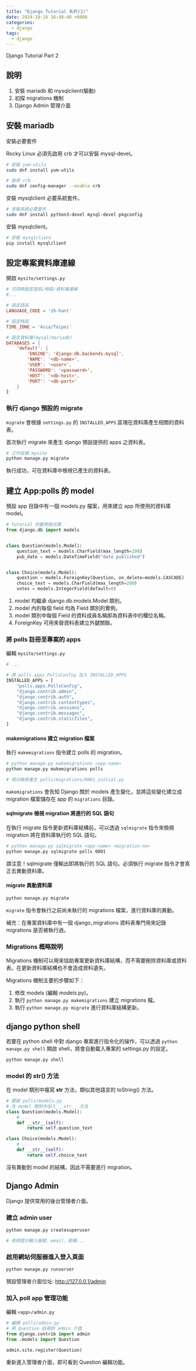 ```yaml
---
title: "Django Tutorial 系列(2)"
date: 2024-10-16 16:40:40 +0800
categories: 
  - django
tags:
  - django
---
```


Django Tutorial Part 2

## 說明

1. 安裝 mariadb 和 mysqlclient(驅動)
2. 初探 migrations 機制
3. Django Admin 管理介面

## 安裝 mariadb

安裝必要套件

Rocky Linux 必須先啟用 crb 才可以安裝 mysql-devel。

```bash
# 安裝 yum-utils
sudo dnf install yum-utils

# 啟用 crb
sudo dnf config-manager --enable crb
```

安裝 mysqlclient 必要系統套件。

```bash
# 安裝系統必要套件
sudo dnf install python3-devel mysql-devel pkgconfig
```

安裝 mysqlclient。

```bash
# 安裝 mysqlclient
pip install mysqlclient
```

## 設定專案資料庫連線

開啟 `mysite/settings.py`

```conf
# 可同時設定語系/時區/資料庫連線
#...

# 設定語系
LANGUAGE_CODE = 'zh-hant'

# 設定時區
TIME_ZONE = 'Asia/Taipei'

# 設定資料庫(mysql/mariadb)
DATABASES = {
    'default': {
        'ENGINE': 'django.db.backends.mysql',
        'NAME': '<db-name>',
        'USER': '<user>',
        'PASSWORD': '<password>',
        'HOST': '<db-host>',
        'PORT': '<db-port>'
    }
}
```

### 執行 django 預設的 migrate

`migrate` 會根據 `settings.py` 的 `INSTALLED_APPS` 區塊在資料庫產生相關的資料表。

首次執行 migrate 來產生 django 預設提供的 apps 之資料表。

```bash
# 工作目錄 mysite
python manage.py migrate
```

執行成功，可在資料庫中檢視已產生的資料表。

## 建立 App:polls 的 model

預設 app 目錄中有一個 models.py 檔案，用來建立 app 所使用的資料庫 model。

```python
# Tutorial 的範例程式碼
from django.db import models


class Question(models.Model):
    question_text = models.CharField(max_length=200)
    pub_date = models.DateTimeField("date published")


class Choice(models.Model):
    question = models.ForeignKey(Question, on_delete=models.CASCADE)
    choice_text = models.CharField(max_length=200)
    votes = models.IntegerField(default=0)
```

1. model 均繼承 django.db.models.Model 類別。
2. model 內的每個 field 均為 Field 類別的實例。
3. model 類別中每個 Field 的資料成員名稱即為資料表中的欄位名稱。
4. ForeignKey 可用來替資料表建立外鍵關聯。

### 將 polls 註冊至專案的 apps

編輯 `mysite/settings.py`

```python
# ...

# 將 polls.apps.PollsConfig 加入 INSTALLED_APPS
INSTALLED_APPS = [
    "polls.apps.PollsConfig",
    "django.contrib.admin",
    "django.contrib.auth",
    "django.contrib.contenttypes",
    "django.contrib.sessions",
    "django.contrib.messages",
    "django.contrib.staticfiles",
]
```

#### makemigrations 建立 migration 檔案

執行 `makemigrations` 指令建立 polls 的 migration。

```bash
# python manage.py makemigrations <app-name>
python manage.py makemigrations polls

# 成功後將產生 polls/migrations/0001_initial.py
```

`makemigrations` 會告知 Django 關於 models 產生變化，並將這些變化建立成 migration 檔案儲存在 app 的 `migrations` 目錄。

#### sqlmigrate 檢視 migration 將進行的 SQL 語句

在執行 migrate 指令更新資料庫結構前，可以透過 `sqlmigrate` 指令來檢視 migration 將在資料庫執行的 SQL 語句。

```bash
# python manage.py sqlmigrate <app-name> <migration-no>
python manage.py sqlmigrate polls 0001
```

請注意！sqlmigrate 僅輸出即將執行的 SQL 語句。必須執行 migrate 指令才會真正去異動資料庫。

#### migrate 異動資料庫

```bash
python manage.py migrate
```

`migrate` 指令會執行之前尚未執行的 migrations 檔案，進行資料庫的異動。

補充：在專案資料庫中有一個 django_migrations 資料表專門用來記錄 migrations 是否被執行過。

### Migrations 概略說明

Migrations 機制可以用來協助專案更新資料庫結構，而不需要刪除資料庫或資料表。在更新資料庫結構也不會造成資料遺失。

Migrations 機制主要的步驟如下：

1. 修改 models (編輯 models.py)。
2. 執行 `python manage.py makemigrations` 建立 migrations 檔。
3. 執行 `python manage.py migrate` 進行資料庫結構更新。

## django python shell

若要在 python shell 中對 django 專案進行指令化的操作，可以透過 `python manage.py shell` 開啟 shell，將會自動載入專案的 settings.py 的設定。

```bash
python manage.py shell
```

### model 的 __str__() 方法

在 model 類別中複寫 __str__ 方法，類似其他語言的 toString() 方法。

```python
# 開啟 polls/models.py
# 在 model 類別中加入 __str__ 方法
class Question(models.Model):
    # ...
    def __str__(self):
        return self.question_text

class Choice(models.Model):
    # ...
    def __str__(self):
        return self.choice_text
```

沒有異動到 model 的結構，因此不需要進行 migration。

## Django Admin

Django 提供常用的後台管理者介面。

### 建立 admin user

```bash
python manage.py createsuperuser

# 依照提示輸入帳號、email、密碼...
```

### 啟用網站伺服器進入登入頁面

```bash
python manage.py runserver
```

預設管理者介面位址: http://127.0.0.1/admin

### 加入 poll app 管理功能

編輯 `<app>/admin.py`

```python
# 編輯 polls/admin.py
# 將 Question 註冊到 admin 介面
from django.contrib import admin
from .models import Question

admin.site.register(Question)
```

重新進入管理者介面，即可看到 Question 編輯功能。

